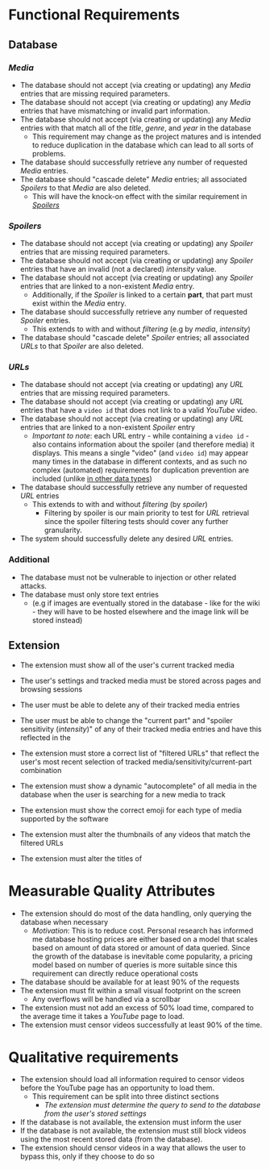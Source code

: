 # Functional Requirements
## Database
### *Media*
- The database should not accept (via creating or updating) any *Media* entries that are missing required parameters.
- The database should not accept (via creating or updating) any *Media* entries that have mismatching or invalid part information.
- The database should not accept (via creating or updating) any *Media* entries with that match all of the *title*, *genre*, and *year* in the database
	- This requirement may change as the project matures and is intended to reduce duplication in the database which can lead to all sorts of problems.
- The database should successfully retrieve any number of requested *Media* entries.
- The database should "cascade delete" *Media* entries; all associated *Spoilers* to that *Media* are also deleted.
	- This will have the knock-on effect with the similar requirement in *[Spoilers](#spoilers)*
### *Spoilers*
- The database should not accept (via creating or updating) any *Spoiler* entries that are missing required parameters.
- The database should not accept (via creating or updating) any *Spoiler* entries that have an invalid (not a declared) *intensity* value.
- The database should not accept (via creating or updating) any *Spoiler* entries that are linked to a non-existent *Media* entry.
	- Additionally, if the *Spoiler* is linked to a certain **part**, that part must exist within the *Media* entry.
- The database should successfully retrieve any number of requested *Spoiler* entries.
	- This extends to with and without *filtering* (e.g by *media*, *intensity*)
- The database should "cascade delete" *Spoiler* entries; all associated *URLs* to that *Spoiler* are also deleted.
### *URLs*
- The database should not accept (via creating or updating) any *URL* entries that are missing required parameters.
- The database should not accept (via creating or updating) any *URL* entries that have a `video id` that does not link to a valid *YouTube* video.
- The database should not accept (via creating or updating) any *URL* entries that are linked to a non-existent *Spoiler* entry
	- *Important to note*: each URL entry - while containing a `video id` - also contains information about the spoiler (and therefore media) it displays. This means a single "video" (and `video id`) may appear many times in the database in different contexts, and as such no complex (automated) requirements for duplication prevention are included (unlike [in other data types](#media))
- The database should successfully retrieve any number of requested *URL* entries
	- This extends to with and without *filtering* (by *spoiler*)
		- Filtering by spoiler is our main priority to test for *URL* retrieval since the spoiler filtering tests should cover any further granularity.
- The system should successfully delete any desired *URL* entries.
### Additional
- The database must not be vulnerable to injection or other related attacks.
- The database must only store text entries
	- (e.g if images are eventually stored in the database - like for the wiki - they will have to be hosted elsewhere and the image link will be stored instead)
## Extension
- The extension must show all of the user's current tracked media
- The user's settings and tracked media must be stored across pages and browsing sessions
- The user must be able to delete any of their tracked media entries
- The user must be able to change the "current part" and "spoiler sensitivity (*intensity*)" of any of their tracked media entries and have this reflected in the
- The extension must store a correct list of "filtered URLs" that reflect the user's most recent selection of tracked media/sensitivity/current-part combination
- The extension must show a dynamic "autocomplete" of all media in the database when the user is searching for a new media to track
- The extension must show the correct emoji for each type of media supported by the software

- The extension must alter the thumbnails of any videos that match the filtered URLs
- The extension must alter the titles of 
# Measurable Quality Attributes
- The extension should do most of the data handling, only querying the database when necessary
	- *Motivation*: This is to reduce cost. Personal research has informed me database hosting prices are either based on a model that scales based on amount of data stored or amount of data queried. Since the growth of the database is inevitable come popularity, a pricing model based on number of queries is more suitable since this requirement can directly reduce operational costs
- The database should be available for at least 90% of the requests
- The extension must fit within a small visual footprint on the screen
	- Any overflows will be handled via a scrollbar
- The extension must not add an excess of 50% load time, compared to the average time it takes a *YouTube* page to load.
- The extension must censor videos successfully at least 90% of the time. 
# Qualitative requirements
- The extension should load all information required to censor videos before the YouTube page has an opportunity to load them.
	- This requirement can be split into three distinct sections
		- *The extension must determine the query to send to the database from the user's stored settings*
- If the database is not available, the extension must inform the user
- If the database is not available, the extension must still block videos using the most recent stored data (from the database).
- The extension should censor videos in a way that allows the user to bypass this, only if they choose to do so
